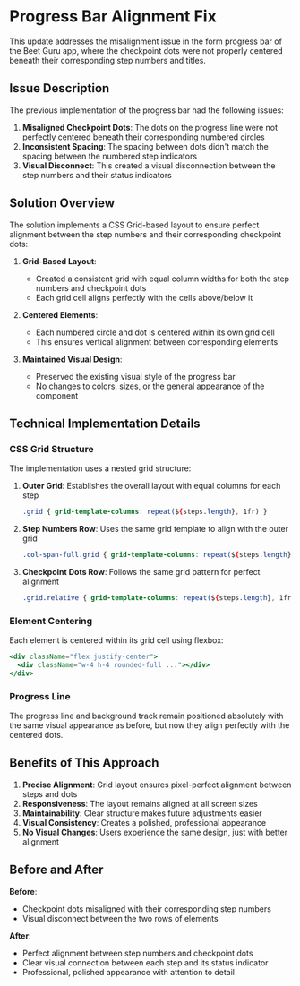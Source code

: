# Progress Bar Alignment Fix

This update addresses the misalignment issue in the form progress bar of the Beet Guru app, where the checkpoint dots were not properly centered beneath their corresponding step numbers and titles.

## Issue Description

The previous implementation of the progress bar had the following issues:

1. **Misaligned Checkpoint Dots**: The dots on the progress line were not perfectly centered beneath their corresponding numbered circles
2. **Inconsistent Spacing**: The spacing between dots didn't match the spacing between the numbered step indicators
3. **Visual Disconnect**: This created a visual disconnection between the step numbers and their status indicators

## Solution Overview

The solution implements a CSS Grid-based layout to ensure perfect alignment between the step numbers and their corresponding checkpoint dots:

1. **Grid-Based Layout**: 
   - Created a consistent grid with equal column widths for both the step numbers and checkpoint dots
   - Each grid cell aligns perfectly with the cells above/below it

2. **Centered Elements**:
   - Each numbered circle and dot is centered within its own grid cell
   - This ensures vertical alignment between corresponding elements

3. **Maintained Visual Design**:
   - Preserved the existing visual style of the progress bar
   - No changes to colors, sizes, or the general appearance of the component

## Technical Implementation Details

### CSS Grid Structure

The implementation uses a nested grid structure:

1. **Outer Grid**: Establishes the overall layout with equal columns for each step
   ```css
   .grid { grid-template-columns: repeat(${steps.length}, 1fr) }
   ```

2. **Step Numbers Row**: Uses the same grid template to align with the outer grid
   ```css
   .col-span-full.grid { grid-template-columns: repeat(${steps.length}, 1fr) }
   ```

3. **Checkpoint Dots Row**: Follows the same grid pattern for perfect alignment
   ```css
   .grid.relative { grid-template-columns: repeat(${steps.length}, 1fr) }
   ```

### Element Centering

Each element is centered within its grid cell using flexbox:

```jsx
<div className="flex justify-center">
  <div className="w-4 h-4 rounded-full ..."></div>
</div>
```

### Progress Line

The progress line and background track remain positioned absolutely with the same visual appearance as before, but now they align perfectly with the centered dots.

## Benefits of This Approach

1. **Precise Alignment**: Grid layout ensures pixel-perfect alignment between steps and dots
2. **Responsiveness**: The layout remains aligned at all screen sizes
3. **Maintainability**: Clear structure makes future adjustments easier
4. **Visual Consistency**: Creates a polished, professional appearance
5. **No Visual Changes**: Users experience the same design, just with better alignment

## Before and After

**Before**: 
- Checkpoint dots misaligned with their corresponding step numbers
- Visual disconnect between the two rows of elements

**After**:
- Perfect alignment between step numbers and checkpoint dots
- Clear visual connection between each step and its status indicator
- Professional, polished appearance with attention to detail